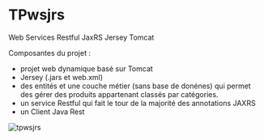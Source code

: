 # TPwsjrs
Web Services Restful JaxRS Jersey Tomcat

Composantes du projet :
- projet web dynamique basé sur Tomcat
- Jersey (.jars et web.xml)
- des entités et une couche métier (sans base de donénes) qui permet des gérer des produits appartenant classés par catégories.
- un service Restful qui fait le tour de la majorité des annotations JAXRS
- un Client Java Rest

![tpwsjrs](https://user-images.githubusercontent.com/28930742/34922757-1c2c2962-f962-11e7-87ea-9e2dee03fef4.png)

